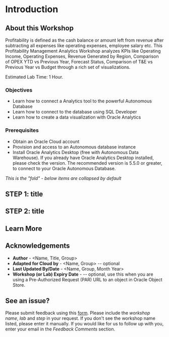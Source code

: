 # Introduction

## About this Workshop

Profitability is defined as the cash balance or amount left from revenue after subtracting all expenses like operating expenses, employee salary etc. This Profitability Management Analytics Workshop analyzes KPIs like Operating Income, Operating Expenses, Revenue Generated by Region, Comparison of OPEX YTD vs Previous Year, Forecast Status, Comparison of T&E vs Previous Year vs Budget through a rich set of visualizations.

Estimated Lab Time: 1 Hour.

### Objectives

* Learn how to connect a Analytics tool to the powerful Autonomous Database
* Learn how to connect to the database using SQL Developer
* Learn how to create a data visualization with Oracle Analytics

### Prerequisites

* Obtain an Oracle Cloud account
* Provision and access to an Autonomous database instance
* Install Oracle Analytics Desktop (free with Autonomous Data Warehouse). If you already have Oracle Analytics Desktop installed, please check the version. The recommended version is 5.5.0 or greater, to connect to your Oracle Autonomous Database.
 
*This is the "fold" - below items are collapsed by default*

## **STEP 1**: title

## **STEP 2:** title

## Learn More

## Acknowledgements
* **Author** - <Name, Title, Group>
* **Adapted for Cloud by** -  <Name, Group> -- optional
* **Last Updated By/Date** - <Name, Group, Month Year>
* **Workshop (or Lab) Expiry Date** - <Month Year> -- optional, use this when you are using a Pre-Authorized Request (PAR) URL to an object in Oracle Object Store.

## See an issue?
Please submit feedback using this [form](https://apexapps.oracle.com/pls/apex/f?p=133:1:::::P1_FEEDBACK:1). Please include the *workshop name*, *lab* and *step* in your request.  If you don't see the workshop name listed, please enter it manually. If you would like for us to follow up with you, enter your email in the *Feedback Comments* section.
